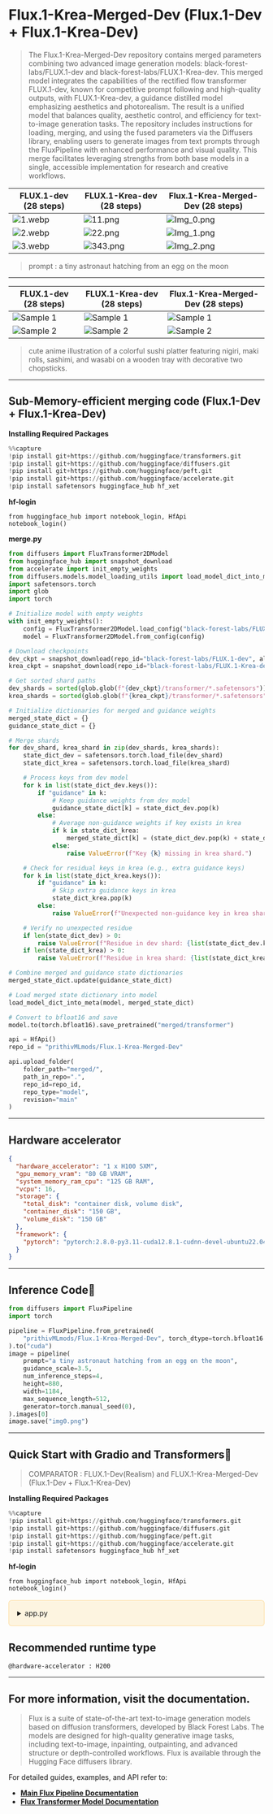 
# **Flux.1-Krea-Merged-Dev (Flux.1-Dev + Flux.1-Krea-Dev)**

> The Flux.1-Krea-Merged-Dev repository contains merged parameters combining two advanced image generation models: black-forest-labs/FLUX.1-dev and black-forest-labs/FLUX.1-Krea-dev. This merged model integrates the capabilities of the rectified flow transformer FLUX.1-dev, known for competitive prompt following and high-quality outputs, with FLUX.1-Krea-dev, a guidance distilled model emphasizing aesthetics and photorealism. The result is a unified model that balances quality, aesthetic control, and efficiency for text-to-image generation tasks. The repository includes instructions for loading, merging, and using the fused parameters via the Diffusers library, enabling users to generate images from text prompts through the FluxPipeline with enhanced performance and visual quality. This merge facilitates leveraging strengths from both base models in a single, accessible implementation for research and creative workflows.

| FLUX.1-dev (28 steps) | FLUX.1-Krea-dev (28 steps) | **Flux.1-Krea-Merged-Dev (28 steps)** |
|-----------------------|---------------------------|----------------------------------|
| ![1.webp](https://cdn-uploads.huggingface.co/production/uploads/65bb837dbfb878f46c77de4c/zWOpQgGxaC_SYjdmevQ3y.webp) | ![11.png](https://cdn-uploads.huggingface.co/production/uploads/65bb837dbfb878f46c77de4c/YNLGuhlybdrOIsghT-yeP.png) | ![Img_0.png](https://cdn-uploads.huggingface.co/production/uploads/65bb837dbfb878f46c77de4c/3CT_hwrzKIEn4I02qWwkS.png) |
| ![2.webp](https://cdn-uploads.huggingface.co/production/uploads/65bb837dbfb878f46c77de4c/6TzAd5Gl5rtzZy5A7cDbt.webp) | ![22.png](https://cdn-uploads.huggingface.co/production/uploads/65bb837dbfb878f46c77de4c/NV54aLXFPxjWiOSY74W_m.png) | ![Img_1.png](https://cdn-uploads.huggingface.co/production/uploads/65bb837dbfb878f46c77de4c/AqUJQ3A3ewjcLXCb84Ufb.png) |
| ![3.webp](https://cdn-uploads.huggingface.co/production/uploads/65bb837dbfb878f46c77de4c/nqnhwVh0I23v6pGgGEVD6.webp) | ![343.png](https://cdn-uploads.huggingface.co/production/uploads/65bb837dbfb878f46c77de4c/eH5y3zkLDkVy1voEHdm3P.png) | ![Img_2.png](https://cdn-uploads.huggingface.co/production/uploads/65bb837dbfb878f46c77de4c/5jhpXxIfwaPeolYbinoF4.png) |

> prompt : a tiny astronaut hatching from an egg on the moon

---

| FLUX.1-dev (28 steps) | FLUX.1-Krea-dev (28 steps) | Flux.1-Krea-Merged-Dev (28 steps) |
|------------------------|-----------------------------|------------------------------------|
| ![Sample 1](https://cdn-uploads.huggingface.co/production/uploads/65bb837dbfb878f46c77de4c/0jHC3wC-SuZ6QlAyPSc8I.webp) | ![Sample 1](https://cdn-uploads.huggingface.co/production/uploads/65bb837dbfb878f46c77de4c/YqOxPGJpTUxV_0EclDfG4.png) | ![Sample 1](https://cdn-uploads.huggingface.co/production/uploads/65bb837dbfb878f46c77de4c/FMnSGYDrZjLwQ3_KVG10B.png) |
| ![Sample 2](https://cdn-uploads.huggingface.co/production/uploads/65bb837dbfb878f46c77de4c/Ezx2_B--lN_LgENleaknq.webp) | ![Sample 2](https://cdn-uploads.huggingface.co/production/uploads/65bb837dbfb878f46c77de4c/8D5Cr5qtj3Dv1kI0A8_pa.png) | ![Sample 2](https://cdn-uploads.huggingface.co/production/uploads/65bb837dbfb878f46c77de4c/mujudYA5Yvm6x9me-lDBp.png) |

> cute anime illustration of a colorful sushi platter featuring nigiri, maki rolls, sashimi, and wasabi on a wooden tray with decorative two chopsticks.

---

## **Sub-Memory-efficient merging code (Flux.1-Dev + Flux.1-Krea-Dev)**

**Installing Required Packages** 

```py
%%capture
!pip install git+https://github.com/huggingface/transformers.git
!pip install git+https://github.com/huggingface/diffusers.git
!pip install git+https://github.com/huggingface/peft.git
!pip install git+https://github.com/huggingface/accelerate.git
!pip install safetensors huggingface_hub hf_xet
```
**hf-login**

```
from huggingface_hub import notebook_login, HfApi
notebook_login()
```

**merge.py**

```py
from diffusers import FluxTransformer2DModel
from huggingface_hub import snapshot_download
from accelerate import init_empty_weights
from diffusers.models.model_loading_utils import load_model_dict_into_meta
import safetensors.torch
import glob
import torch

# Initialize model with empty weights
with init_empty_weights():
    config = FluxTransformer2DModel.load_config("black-forest-labs/FLUX.1-dev", subfolder="transformer")
    model = FluxTransformer2DModel.from_config(config)

# Download checkpoints
dev_ckpt = snapshot_download(repo_id="black-forest-labs/FLUX.1-dev", allow_patterns="transformer/*")
krea_ckpt = snapshot_download(repo_id="black-forest-labs/FLUX.1-Krea-dev", allow_patterns="transformer/*")

# Get sorted shard paths
dev_shards = sorted(glob.glob(f"{dev_ckpt}/transformer/*.safetensors"))
krea_shards = sorted(glob.glob(f"{krea_ckpt}/transformer/*.safetensors"))

# Initialize dictionaries for merged and guidance weights
merged_state_dict = {}
guidance_state_dict = {}

# Merge shards
for dev_shard, krea_shard in zip(dev_shards, krea_shards):
    state_dict_dev = safetensors.torch.load_file(dev_shard)
    state_dict_krea = safetensors.torch.load_file(krea_shard)

    # Process keys from dev model
    for k in list(state_dict_dev.keys()):
        if "guidance" in k:
            # Keep guidance weights from dev model
            guidance_state_dict[k] = state_dict_dev.pop(k)
        else:
            # Average non-guidance weights if key exists in krea
            if k in state_dict_krea:
                merged_state_dict[k] = (state_dict_dev.pop(k) + state_dict_krea.pop(k)) / 2
            else:
                raise ValueError(f"Key {k} missing in krea shard.")

    # Check for residual keys in krea (e.g., extra guidance keys)
    for k in list(state_dict_krea.keys()):
        if "guidance" in k:
            # Skip extra guidance keys in krea
            state_dict_krea.pop(k)
        else:
            raise ValueError(f"Unexpected non-guidance key in krea shard: {k}")

    # Verify no unexpected residue
    if len(state_dict_dev) > 0:
        raise ValueError(f"Residue in dev shard: {list(state_dict_dev.keys())}")
    if len(state_dict_krea) > 0:
        raise ValueError(f"Residue in krea shard: {list(state_dict_krea.keys())}")

# Combine merged and guidance state dictionaries
merged_state_dict.update(guidance_state_dict)

# Load merged state dictionary into model
load_model_dict_into_meta(model, merged_state_dict)

# Convert to bfloat16 and save
model.to(torch.bfloat16).save_pretrained("merged/transformer")
```


```py
api = HfApi()
repo_id = "prithivMLmods/Flux.1-Krea-Merged-Dev"

api.upload_folder(
    folder_path="merged/",
    path_in_repo=".",
    repo_id=repo_id,
    repo_type="model",
    revision="main"
)
```

---


## Hardware accelerator

```json
{
  "hardware_accelerator": "1 x H100 SXM",
  "gpu_memory_vram": "80 GB VRAM",
  "system_memory_ram_cpu": "125 GB RAM",
  "vcpu": 16,
  "storage": {
    "total_disk": "container disk, volume disk",
    "container_disk": "150 GB",
    "volume_disk": "150 GB"
  },
  "framework": {
    "pytorch": "pytorch:2.8.0-py3.11-cuda12.8.1-cudnn-devel-ubuntu22.04"
  }
}


```

---

## Inference Code🧨

```py
from diffusers import FluxPipeline
import torch

pipeline = FluxPipeline.from_pretrained(
    "prithivMLmods/Flux.1-Krea-Merged-Dev", torch_dtype=torch.bfloat16
).to("cuda")
image = pipeline(
    prompt="a tiny astronaut hatching from an egg on the moon",
    guidance_scale=3.5,
    num_inference_steps=4,
    height=880,
    width=1184,
    max_sequence_length=512,
    generator=torch.manual_seed(0),
).images[0]
image.save("img0.png")
```

---

## Quick Start with Gradio and Transformers🤗

> COMPARATOR : FLUX.1-Dev(Realism) and FLUX.1-Krea-Merged-Dev (Flux.1-Dev + Flux.1-Krea-Dev)

**Installing Required Packages** 

```py
%%capture
!pip install git+https://github.com/huggingface/transformers.git
!pip install git+https://github.com/huggingface/diffusers.git
!pip install git+https://github.com/huggingface/peft.git
!pip install git+https://github.com/huggingface/accelerate.git
!pip install safetensors huggingface_hub hf_xet
```

**hf-login**

```
from huggingface_hub import notebook_login, HfApi
notebook_login()
```

<div style="
    background: rgba(255, 193, 61, 0.15);
    padding: 16px;
    border-radius: 6px;
    border: 1px solid rgba(255, 165, 0, 0.3);
    margin: 16px 0;
">

<details>
  <summary>app.py</summary>

```py
import spaces
import gradio as gr
import torch
from PIL import Image
from diffusers import DiffusionPipeline, AutoencoderTiny, AutoencoderKL
import random
import uuid
from typing import Tuple, Union, List, Optional, Any, Dict
import numpy as np
import time
import zipfile
from transformers import CLIPTextModel, CLIPTokenizer, T5EncoderModel, T5TokenizerFast

# Description for the app
DESCRIPTION = """## flux comparator hpc/."""

# Helper functions
def save_image(img):
    unique_name = str(uuid.uuid4()) + ".png"
    img.save(unique_name)
    return unique_name

def randomize_seed_fn(seed: int, randomize_seed: bool) -> int:
    if randomize_seed:
        seed = random.randint(0, MAX_SEED)
    return seed

MAX_SEED = np.iinfo(np.int32).max
MAX_IMAGE_SIZE = 2048

# Load pipelines for both models
# Flux.1-dev-realism
base_model_dev = "black-forest-labs/FLUX.1-dev"
pipe_dev = DiffusionPipeline.from_pretrained(base_model_dev, torch_dtype=torch.bfloat16)
lora_repo = "strangerzonehf/Flux-Super-Realism-LoRA"
trigger_word = "Super Realism"
pipe_dev.load_lora_weights(lora_repo)
pipe_dev.to("cuda")

# Flux.1-krea
dtype = torch.bfloat16
device = "cuda" if torch.cuda.is_available() else "cpu"
taef1 = AutoencoderTiny.from_pretrained("madebyollin/taef1", torch_dtype=dtype).to(device)
good_vae = AutoencoderKL.from_pretrained("prithivMLmods/Flux.1-Krea-Merged-Dev", subfolder="vae", torch_dtype=dtype).to(device)
pipe_krea = DiffusionPipeline.from_pretrained("prithivMLmods/Flux.1-Krea-Merged-Dev", torch_dtype=dtype, vae=taef1).to(device)

# Define the flux_pipe_call_that_returns_an_iterable_of_images for flux.1-krea
@torch.inference_mode()
def flux_pipe_call_that_returns_an_iterable_of_images(
    self,
    prompt: Union[str, List[str]] = None,
    prompt_2: Optional[Union[str, List[str]]] = None,
    height: Optional[int] = None,
    width: Optional[int] = None,
    num_inference_steps: int = 28,
    timesteps: List[int] = None,
    guidance_scale: float = 3.5,
    num_images_per_prompt: Optional[int] = 1,
    generator: Optional[Union[torch.Generator, List[torch.Generator]]] = None,
    latents: Optional[torch.FloatTensor] = None,
    prompt_embeds: Optional[torch.FloatTensor] = None,
    pooled_prompt_embeds: Optional[torch.FloatTensor] = None,
    output_type: Optional[str] = "pil",
    return_dict: bool = True,
    joint_attention_kwargs: Optional[Dict[str, Any]] = None,
    max_sequence_length: int = 512,
    good_vae: Optional[Any] = None,
):
    height = height or self.default_sample_size * self.vae_scale_factor
    width = width or self.default_sample_size * self.vae_scale_factor

    self.check_inputs(
        prompt,
        prompt_2,
        height,
        width,
        prompt_embeds=prompt_embeds,
        pooled_prompt_embeds=pooled_prompt_embeds,
        max_sequence_length=max_sequence_length,
    )

    self._guidance_scale = guidance_scale
    self._joint_attention_kwargs = joint_attention_kwargs
    self._interrupt = False

    batch_size = 1 if isinstance(prompt, str) else len(prompt)
    device = self._execution_device

    lora_scale = joint_attention_kwargs.get("scale", None) if joint_attention_kwargs is not None else None
    prompt_embeds, pooled_prompt_embeds, text_ids = self.encode_prompt(
        prompt=prompt,
        prompt_2=prompt_2,
        prompt_embeds=prompt_embeds,
        pooled_prompt_embeds=pooled_prompt_embeds,
        device=device,
        num_images_per_prompt=num_images_per_prompt,
        max_sequence_length=max_sequence_length,
        lora_scale=lora_scale,
    )

    num_channels_latents = self.transformer.config.in_channels // 4
    latents, latent_image_ids = self.prepare_latents(
        batch_size * num_images_per_prompt,
        num_channels_latents,
        height,
        width,
        prompt_embeds.dtype,
        device,
        generator,
        latents,
    )

    sigmas = np.linspace(1.0, 1 / num_inference_steps, num_inference_steps)
    image_seq_len = latents.shape[1]
    mu = calculate_shift(
        image_seq_len,
        self.scheduler.config.base_image_seq_len,
        self.scheduler.config.max_image_seq_len,
        self.scheduler.config.base_shift,
        self.scheduler.config.max_shift,
    )
    timesteps, num_inference_steps = retrieve_timesteps(
        self.scheduler,
        num_inference_steps,
        device,
        timesteps,
        sigmas,
        mu=mu,
    )
    self._num_timesteps = len(timesteps)

    guidance = torch.full([1], guidance_scale, device=device, dtype=torch.float32).expand(latents.shape[0]) if self.transformer.config.guidance_embeds else None

    for i, t in enumerate(timesteps):
        if self.interrupt:
            continue

        timestep = t.expand(latents.shape[0]).to(latents.dtype)

        noise_pred = self.transformer(
            hidden_states=latents,
            timestep=timestep / 1000,
            guidance=guidance,
            pooled_projections=pooled_prompt_embeds,
            encoder_hidden_states=prompt_embeds,
            txt_ids=text_ids,
            img_ids=latent_image_ids,
            joint_attention_kwargs=self.joint_attention_kwargs,
            return_dict=False,
        )[0]

        latents_for_image = self._unpack_latents(latents, height, width, self.vae_scale_factor)
        latents_for_image = (latents_for_image / self.vae.config.scaling_factor) + self.vae.config.shift_factor
        image = self.vae.decode(latents_for_image, return_dict=False)[0]
        yield self.image_processor.postprocess(image, output_type=output_type)[0]
        
        latents = self.scheduler.step(noise_pred, t, latents, return_dict=False)[0]
        torch.cuda.empty_cache()

    latents = self._unpack_latents(latents, height, width, self.vae_scale_factor)
    latents = (latents / good_vae.config.scaling_factor) + good_vae.config.shift_factor
    image = good_vae.decode(latents, return_dict=False)[0]
    self.maybe_free_model_hooks()
    torch.cuda.empty_cache()
    yield self.image_processor.postprocess(image, output_type=output_type)[0]

pipe_krea.flux_pipe_call_that_returns_an_iterable_of_images = flux_pipe_call_that_returns_an_iterable_of_images.__get__(pipe_krea)

# Helper functions for flux.1-krea
def calculate_shift(
    image_seq_len,
    base_seq_len: int = 256,
    max_seq_len: int = 4096,
    base_shift: float = 0.5,
    max_shift: float = 1.16,
):
    m = (max_shift - base_shift) / (max_seq_len - base_seq_len)
    b = base_shift - m * base_seq_len
    mu = image_seq_len * m + b
    return mu

def retrieve_timesteps(
    scheduler,
    num_inference_steps: Optional[int] = None,
    device: Optional[Union[str, torch.device]] = None,
    timesteps: Optional[List[int]] = None,
    sigmas: Optional[List[float]] = None,
    **kwargs,
):
    if timesteps is not None and sigmas is not None:
        raise ValueError("Only one of `timesteps` or `sigmas` can be passed.")
    if timesteps is not None:
        scheduler.set_timesteps(timesteps=timesteps, device=device, **kwargs)
        timesteps = scheduler.timesteps
        num_inference_steps = len(timesteps)
    elif sigmas is not None:
        scheduler.set_timesteps(sigmas=sigmas, device=device, **kwargs)
        timesteps = scheduler.timesteps
        num_inference_steps = len(timesteps)
    else:
        scheduler.set_timesteps(num_inference_steps, device=device, **kwargs)
        timesteps = scheduler.timesteps
    return timesteps, num_inference_steps

# Styles for flux.1-dev-realism
style_list = [
    {"name": "3840 x 2160", "prompt": "hyper-realistic 8K image of {prompt}. ultra-detailed, lifelike, high-resolution, sharp, vibrant colors, photorealistic", "negative_prompt": ""},
    {"name": "2560 x 1440", "prompt": "hyper-realistic 4K image of {prompt}. ultra-detailed, lifelike, high-resolution, sharp, vibrant colors, photorealistic", "negative_prompt": ""},
    {"name": "HD+", "prompt": "hyper-realistic 2K image of {prompt}. ultra-detailed, lifelike, high-resolution, sharp, vibrant colors, photorealistic", "negative_prompt": ""},
    {"name": "Style Zero", "prompt": "{prompt}", "negative_prompt": ""},
]

styles = {k["name"]: (k["prompt"], k["negative_prompt"]) for k in style_list}
DEFAULT_STYLE_NAME = "3840 x 2160"
STYLE_NAMES = list(styles.keys())

def apply_style(style_name: str, positive: str) -> Tuple[str, str]:
    p, n = styles.get(style_name, styles[DEFAULT_STYLE_NAME])
    return p.replace("{prompt}", positive), n

# Generation function for flux.1-dev-realism
@spaces.GPU
def generate_dev(
    prompt: str,
    negative_prompt: str = "",
    use_negative_prompt: bool = False,
    seed: int = 0,
    width: int = 1024,
    height: int = 1024,
    guidance_scale: float = 3,
    randomize_seed: bool = False,
    style_name: str = DEFAULT_STYLE_NAME,
    num_inference_steps: int = 30,
    num_images: int = 1,
    zip_images: bool = False,
    progress=gr.Progress(track_tqdm=True),
):
    positive_prompt, style_negative_prompt = apply_style(style_name, prompt)
    
    if use_negative_prompt:
        final_negative_prompt = style_negative_prompt + " " + negative_prompt
    else:
        final_negative_prompt = style_negative_prompt
    
    final_negative_prompt = final_negative_prompt.strip()
    
    if trigger_word:
        positive_prompt = f"{trigger_word} {positive_prompt}"
    
    seed = int(randomize_seed_fn(seed, randomize_seed))
    generator = torch.Generator(device="cuda").manual_seed(seed)
    
    start_time = time.time()
    
    images = pipe_dev(
        prompt=positive_prompt,
        negative_prompt=final_negative_prompt if final_negative_prompt else None,
        width=width,
        height=height,
        guidance_scale=guidance_scale,
        num_inference_steps=num_inference_steps,
        num_images_per_prompt=num_images,
        generator=generator,
        output_type="pil",
    ).images
    
    end_time = time.time()
    duration = end_time - start_time
    
    image_paths = [save_image(img) for img in images]
    
    zip_path = None
    if zip_images:
        zip_name = str(uuid.uuid4()) + ".zip"
        with zipfile.ZipFile(zip_name, 'w') as zipf:
            for i, img_path in enumerate(image_paths):
                zipf.write(img_path, arcname=f"Img_{i}.png")
        zip_path = zip_name
    
    return image_paths, seed, f"{duration:.2f}", zip_path

# Generation function for flux.1-krea
@spaces.GPU
def generate_krea(
    prompt: str,
    seed: int = 0,
    width: int = 1024,
    height: int = 1024,
    guidance_scale: float = 4.5,
    randomize_seed: bool = False,
    num_inference_steps: int = 28,
    num_images: int = 1,
    zip_images: bool = False,
    progress=gr.Progress(track_tqdm=True),
):
    if randomize_seed:
        seed = random.randint(0, MAX_SEED)
    generator = torch.Generator().manual_seed(seed)
    
    start_time = time.time()
    
    images = []
    for _ in range(num_images):
        final_img = list(pipe_krea.flux_pipe_call_that_returns_an_iterable_of_images(
            prompt=prompt,
            guidance_scale=guidance_scale,
            num_inference_steps=num_inference_steps,
            width=width,
            height=height,
            generator=generator,
            output_type="pil",
            good_vae=good_vae,
        ))[-1]  # Take the final image only
        images.append(final_img)
    
    end_time = time.time()
    duration = end_time - start_time
    
    image_paths = [save_image(img) for img in images]
    
    zip_path = None
    if zip_images:
        zip_name = str(uuid.uuid4()) + ".zip"
        with zipfile.ZipFile(zip_name, 'w') as zipf:
            for i, img_path in enumerate(image_paths):
                zipf.write(img_path, arcname=f"Img_{i}.png")
        zip_path = zip_name
    
    return image_paths, seed, f"{duration:.2f}", zip_path

# Main generation function to handle model choice
@spaces.GPU
def generate(
    model_choice: str,
    prompt: str,
    negative_prompt: str = "",
    use_negative_prompt: bool = False,
    seed: int = 0,
    width: int = 1024,
    height: int = 1024,
    guidance_scale: float = 3,
    randomize_seed: bool = False,
    style_name: str = DEFAULT_STYLE_NAME,
    num_inference_steps: int = 30,
    num_images: int = 1,
    zip_images: bool = False,
    progress=gr.Progress(track_tqdm=True),
):
    if model_choice == "flux.1-dev-realism":
        return generate_dev(
            prompt=prompt,
            negative_prompt=negative_prompt,
            use_negative_prompt=use_negative_prompt,
            seed=seed,
            width=width,
            height=height,
            guidance_scale=guidance_scale,
            randomize_seed=randomize_seed,
            style_name=style_name,
            num_inference_steps=num_inference_steps,
            num_images=num_images,
            zip_images=zip_images,
            progress=progress,
        )
    elif model_choice == "flux.1-krea-merged-dev":
        return generate_krea(
            prompt=prompt,
            seed=seed,
            width=width,
            height=height,
            guidance_scale=guidance_scale,
            randomize_seed=randomize_seed,
            num_inference_steps=num_inference_steps,
            num_images=num_images,
            zip_images=zip_images,
            progress=progress,
        )
    else:
        raise ValueError("Invalid model choice")

# Examples (tailored for flux.1-dev-realism)
examples = [
    "An attractive young woman with blue eyes lying face down on the bed, in the style of animated gifs, light white and light amber, jagged edges, the snapshot aesthetic, timeless beauty, goosepunk, sunrays shine upon it --no freckles --chaos 65 --ar 1:2 --profile yruxpc2 --stylize 750 --v 6.1",
    "Headshot of handsome young man, wearing dark gray sweater with buttons and big shawl collar, brown hair and short beard, serious look on his face, black background, soft studio lighting, portrait photography --ar 85:128 --v 6.0 --style",
    "Purple Dreamy, a medium-angle shot of a young woman with long brown hair, wearing a pair of eye-level glasses, stands in front of a backdrop of purple and white lights.",
    "High-resolution photograph, woman, UHD, photorealistic, shot on a Sony A7III --chaos 20 --ar 1:2 --style raw --stylize 250"
]

css = '''
.gradio-container {
    max-width: 590px !important;
    margin: 0 auto !important;
}
h1 {
    text-align: center;
}
footer {
    visibility: hidden;
}
'''

# Gradio interface
with gr.Blocks(css=css, theme="bethecloud/storj_theme") as demo:
    gr.Markdown(DESCRIPTION)
    with gr.Row():
        prompt = gr.Text(
            label="Prompt",
            show_label=False,
            max_lines=1,
            placeholder="Enter your prompt",
            container=False,
        )
        run_button = gr.Button("Run", scale=0, variant="primary")
    result = gr.Gallery(label="Result", columns=1, show_label=False, preview=True)
    
    with gr.Row():
    # Model choice radio button above additional options
        model_choice = gr.Radio(
            choices=["flux.1-krea-merged-dev", "flux.1-dev-realism"],
            label="Select Model",
            value="flux.1-krea-merged-dev"
        )
    
    with gr.Accordion("Additional Options", open=False):
        style_selection = gr.Dropdown(
            label="Quality Style (for flux.1-dev-realism only)",
            choices=STYLE_NAMES,
            value=DEFAULT_STYLE_NAME,
            interactive=True,
        )
        use_negative_prompt = gr.Checkbox(label="Use negative prompt (for flux.1-dev-realism only)", value=False)
        negative_prompt = gr.Text(
            label="Negative prompt",
            max_lines=1,
            placeholder="Enter a negative prompt",
            visible=False,
        )
        seed = gr.Slider(
            label="Seed",
            minimum=0,
            maximum=MAX_SEED,
            step=1,
            value=0,
        )
        randomize_seed = gr.Checkbox(label="Randomize seed", value=True)
        with gr.Row():
            width = gr.Slider(
                label="Width",
                minimum=512,
                maximum=2048,
                step=64,
                value=1024,
            )
            height = gr.Slider(
                label="Height",
                minimum=512,
                maximum=2048,
                step=64,
                value=1024,
            )
        guidance_scale = gr.Slider(
            label="Guidance Scale",
            minimum=0.1,
            maximum=20.0,
            step=0.1,
            value=3.5,
        )
        num_inference_steps = gr.Slider(
            label="Number of inference steps",
            minimum=1,
            maximum=40,
            step=1,
            value=28,
        )
        num_images = gr.Slider(
            label="Number of images",
            minimum=1,
            maximum=5,
            step=1,
            value=1,
        )
        zip_images = gr.Checkbox(label="Zip generated images", value=False)
        
        gr.Markdown("### Output Information")
        seed_display = gr.Textbox(label="Seed used", interactive=False)
        generation_time = gr.Textbox(label="Generation time (seconds)", interactive=False)
        zip_file = gr.File(label="Download ZIP")

    gr.Examples(
        examples=examples,
        inputs=prompt,
        outputs=[result, seed_display, generation_time, zip_file],
        fn=generate,
        cache_examples=False,
    )

    use_negative_prompt.change(
        fn=lambda x: gr.update(visible=x),
        inputs=use_negative_prompt,
        outputs=negative_prompt,
        api_name=False,
    )

    gr.on(
        triggers=[
            prompt.submit,
            run_button.click,
        ],
        fn=generate,
        inputs=[
            model_choice,
            prompt,
            negative_prompt,
            use_negative_prompt,
            seed,
            width,
            height,
            guidance_scale,
            randomize_seed,
            style_selection,
            num_inference_steps,
            num_images,
            zip_images,
        ],
        outputs=[result, seed_display, generation_time, zip_file],
        api_name="run",
    )

if __name__ == "__main__":
    demo.queue(max_size=30).launch(mcp_server=True, ssr_mode=False, show_error=True)
```    

</details>

</div>

## Recommended runtime type

`@hardware-accelerator : H200`

---

## For more information, visit the documentation.

> Flux is a suite of state-of-the-art text-to-image generation models based on diffusion transformers, developed by Black Forest Labs. The models are designed for high-quality generative image tasks, including text-to-image, inpainting, outpainting, and advanced structure or depth-controlled workflows. Flux is available through the Hugging Face diffusers library.

For detailed guides, examples, and API refer to:
- **[Main Flux Pipeline Documentation](https://huggingface.co/docs/diffusers/main/en/api/pipelines/flux)**
- **[Flux Transformer Model Documentation](https://huggingface.co/docs/diffusers/main/en/api/models/flux_transformer)**
